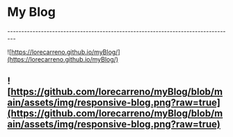 
<h1>My Blog</h1>
---------------------------------------------------------------------------------

![https://lorecarreno.github.io/myBlog/](https://lorecarreno.github.io/myBlog/)

![https://github.com/lorecarreno/myBlog/blob/main/assets/img/responsive-blog.png?raw=true](https://github.com/lorecarreno/myBlog/blob/main/assets/img/responsive-blog.png?raw=true)
---------------------------------------------------------------------------------